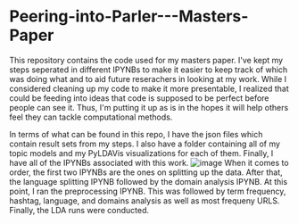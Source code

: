 # Peering-into-Parler---Masters-Paper
This repository contains the code used for my masters paper. I've kept my steps seperated in different IPYNBs to make it easier to keep track of which was doing what and to aid future reserachers in looking at my work.
While I considered cleaning up my code to make it more presentable, I realized that could be feeding into ideas that code is supposed to be perfect before people can see it. Thus, I'm putting it up as is in the hopes it will help others feel they can tackle computational methods.

In terms of what can be found in this repo, I have the json files which contain result sets from my steps. I also have a folder containing all of my topic models and my PyLDAVis visualizations for each of them. Finally, I have all of the IPYNBs associated with this work. 
![image](https://user-images.githubusercontent.com/72310749/166155110-cd24e022-bb1f-4033-9d4b-168e95fba8b0.png)
When it comes to order, the first two IPYNBs are the ones on splitting up the data. After that, the language splitting IPYNB followed by the domain analysis IPYNB. At this point, I ran the preprocessing IPYNB. This was followed by term frequency, hashtag, language, and domains analysis as well as most frequeny URLS. Finally, the LDA runs were conducted. 
